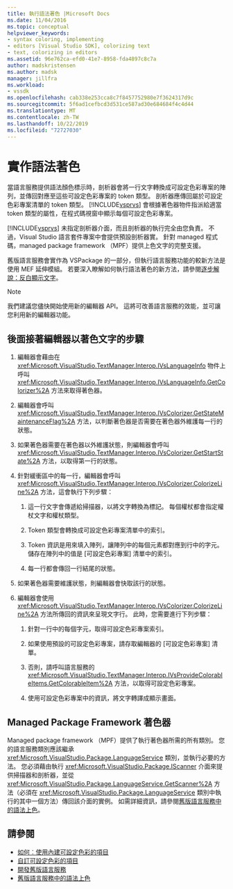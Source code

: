 ```yaml
---
title: 執行語法著色 |Microsoft Docs
ms.date: 11/04/2016
ms.topic: conceptual
helpviewer_keywords:
- syntax coloring, implementing
- editors [Visual Studio SDK], colorizing text
- text, colorizing in editors
ms.assetid: 96e762ca-efd0-41e7-8958-fda4897c8c7a
author: madskristensen
ms.author: madsk
manager: jillfra
ms.workload:
- vssdk
ms.openlocfilehash: cab338e253cca8c7f8457752980e7f3624317d9c
ms.sourcegitcommit: 5f6ad1cefbcd3d531ce587ad30e684684f4c4d44
ms.translationtype: MT
ms.contentlocale: zh-TW
ms.lasthandoff: 10/22/2019
ms.locfileid: "72727030"
---
```

# <a name="implementing-syntax-coloring"></a>實作語法著色
當語言服務提供語法顏色標示時，剖析器會將一行文字轉換成可設定色彩專案的陣列，並傳回對應至這些可設定色彩專案的 token 類型。 剖析器應傳回屬於可設定色彩專案清單的 token 類型。 [!INCLUDE[vsprvs](../../code-quality/includes/vsprvs_md.md)] 會根據著色器物件指派給適當 token 類型的屬性，在程式碼視窗中顯示每個可設定色彩專案。

 [!INCLUDE[vsprvs](../../code-quality/includes/vsprvs_md.md)] 未指定剖析器介面，而且剖析器的執行完全由您負責。 不過，Visual Studio 語言套件專案中會提供預設剖析器實。 針對 managed 程式碼，managed package framework （MPF）提供上色文字的完整支援。

 舊版語言服務會實作為 VSPackage 的一部分，但執行語言服務功能的較新方法是使用 MEF 延伸模組。 若要深入瞭解如何執行語法著色的新方法，請參閱[逐步解說：反白顯示文字](../../extensibility/walkthrough-highlighting-text.md)。

> [!NOTE]
> 我們建議您儘快開始使用新的編輯器 API。 這將可改善語言服務的效能，並可讓您利用新的編輯器功能。

## <a name="steps-followed-by-an-editor-to-colorize-text"></a>後面接著編輯器以著色文字的步驟

1. 編輯器會藉由在 <xref:Microsoft.VisualStudio.TextManager.Interop.IVsLanguageInfo> 物件上呼叫 <xref:Microsoft.VisualStudio.TextManager.Interop.IVsLanguageInfo.GetColorizer%2A> 方法來取得著色器。

2. 編輯器會呼叫 <xref:Microsoft.VisualStudio.TextManager.Interop.IVsColorizer.GetStateMaintenanceFlag%2A> 方法，以判斷著色器是否需要在著色器外維護每一行的狀態。

3. 如果著色器需要在著色器以外維護狀態，則編輯器會呼叫 <xref:Microsoft.VisualStudio.TextManager.Interop.IVsColorizer.GetStartState%2A> 方法，以取得第一行的狀態。

4. 針對緩衝區中的每一行，編輯器會呼叫 <xref:Microsoft.VisualStudio.TextManager.Interop.IVsColorizer.ColorizeLine%2A> 方法，這會執行下列步驟：

    1. 這一行文字會傳遞給掃描器，以將文字轉換為標記。 每個權杖都會指定權杖文字和權杖類型。

    2. Token 類型會轉換成可設定色彩專案清單中的索引。

    3. Token 資訊是用來填入陣列，讓陣列中的每個元素都對應到行中的字元。 儲存在陣列中的值是 [可設定色彩專案] 清單中的索引。

    4. 每一行都會傳回一行結尾的狀態。

5. 如果著色器需要維護狀態，則編輯器會快取該行的狀態。

6. 編輯器會使用 <xref:Microsoft.VisualStudio.TextManager.Interop.IVsColorizer.ColorizeLine%2A> 方法所傳回的資訊來呈現文字行。 此時，您需要進行下列步驟：

    1. 針對一行中的每個字元，取得可設定色彩專案索引。

    2. 如果使用預設的可設定色彩專案，請存取編輯器的 [可設定色彩專案] 清單。

    3. 否則，請呼叫語言服務的 <xref:Microsoft.VisualStudio.TextManager.Interop.IVsProvideColorableItems.GetColorableItem%2A> 方法，以取得可設定色彩專案。

    4. 使用可設定色彩專案中的資訊，將文字轉譯成顯示畫面。

## <a name="managed-package-framework-colorizer"></a>Managed Package Framework 著色器
 Managed package framework （MPF）提供了執行著色器所需的所有類別。 您的語言服務類別應該繼承 <xref:Microsoft.VisualStudio.Package.LanguageService> 類別，並執行必要的方法。 您必須藉由執行 <xref:Microsoft.VisualStudio.Package.IScanner> 介面來提供掃描器和剖析器，並從 <xref:Microsoft.VisualStudio.Package.LanguageService.GetScanner%2A> 方法（必須在 <xref:Microsoft.VisualStudio.Package.LanguageService> 類別中執行的其中一個方法）傳回該介面的實例。 如需詳細資訊，請參閱[舊版語言服務中的語法上色](../../extensibility/internals/syntax-colorizing-in-a-legacy-language-service.md)。

## <a name="see-also"></a>請參閱
- [如何︰使用內建可設定色彩的項目](../../extensibility/internals/how-to-use-built-in-colorable-items.md)
- [自訂可設定色彩的項目](../../extensibility/internals/custom-colorable-items.md)
- [開發舊版語言服務](../../extensibility/internals/developing-a-legacy-language-service.md)
- [舊版語言服務中的語法上色](../../extensibility/internals/syntax-colorizing-in-a-legacy-language-service.md)